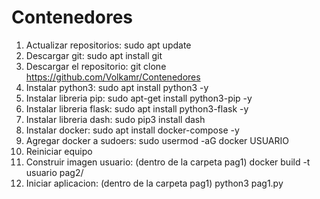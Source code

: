 # Contenedores
1. Actualizar repositorios: sudo apt update
2. Descargar git: sudo apt install git
3. Descargar el repositorio: git clone https://github.com/Volkamr/Contenedores
4. Instalar python3: sudo apt install python3 -y
5. Instalar libreria pip: sudo apt-get install python3-pip -y
6. Instalar libreria flask: sudo apt install python3-flask -y
7. Instalar libreria dash: sudo pip3 install dash
8. Instalar docker: sudo apt install docker-compose -y
9. Agregar docker a sudoers: sudo usermod -aG docker USUARIO
10. Reiniciar equipo
11. Construir imagen usuario: (dentro de la carpeta pag1) docker build -t usuario pag2/
12. Iniciar aplicacion: (dentro de la carpeta pag1) python3 pag1.py
